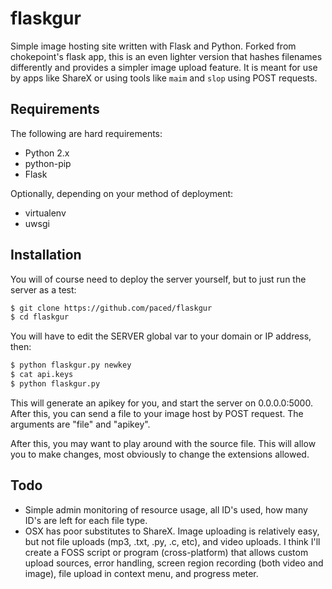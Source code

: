 # flaskgur

Simple image hosting site written with Flask and Python. Forked from chokepoint's flask app, this is an even lighter version that hashes filenames differently and provides a simpler image upload feature. It is meant for use by apps like ShareX or using tools like `maim` and `slop` using POST requests.

## Requirements

The following are hard requirements:

- Python 2.x
- python-pip
- Flask

Optionally, depending on your method of deployment:

- virtualenv
- uwsgi

## Installation

You will of course need to deploy the server yourself, but to just run the server as a test:

```sh
$ git clone https://github.com/paced/flaskgur
$ cd flaskgur
```

You will have to edit the SERVER global var to your domain or IP address, then:

```sh
$ python flaskgur.py newkey
$ cat api.keys
$ python flaskgur.py
```

This will generate an apikey for you, and start the server on 0.0.0.0:5000. After this, you can send a file to your image host by POST request. The arguments are "file" and "apikey".

After this, you may want to play around with the source file. This will allow you to make changes, most obviously to change the extensions allowed.

## Todo

- Simple admin monitoring of resource usage, all ID's used, how many ID's are left for each file type.
- OSX has poor substitutes to ShareX. Image uploading is relatively easy, but not file uploads (mp3, .txt, .py, .c, etc), and video uploads. I think I'll create a FOSS script or program (cross-platform) that allows custom upload sources, error handling, screen region recording (both video and image), file upload in context menu, and progress meter.
